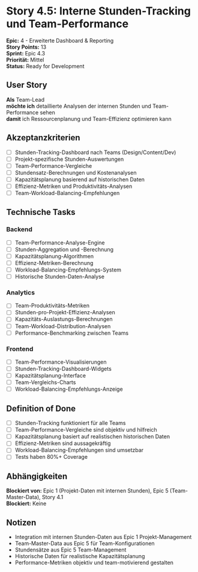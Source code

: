 # Story 4.5: Interne Stunden-Tracking und Team-Performance

**Epic:** 4 - Erweiterte Dashboard & Reporting  
**Story Points:** 13  
**Sprint:** Epic 4.3  
**Priorität:** Mittel  
**Status:** Ready for Development

## User Story

**Als** Team-Lead  
**möchte ich** detaillierte Analysen der internen Stunden und Team-Performance sehen  
**damit** ich Ressourcenplanung und Team-Effizienz optimieren kann

## Akzeptanzkriterien

- [ ] Stunden-Tracking-Dashboard nach Teams (Design/Content/Dev)
- [ ] Projekt-spezifische Stunden-Auswertungen
- [ ] Team-Performance-Vergleiche
- [ ] Stundensatz-Berechnungen und Kostenanalysen
- [ ] Kapazitätsplanung basierend auf historischen Daten
- [ ] Effizienz-Metriken und Produktivitäts-Analysen
- [ ] Team-Workload-Balancing-Empfehlungen

## Technische Tasks

### Backend
- [ ] Team-Performance-Analyse-Engine
- [ ] Stunden-Aggregation und -Berechnung
- [ ] Kapazitätsplanung-Algorithmen
- [ ] Effizienz-Metriken-Berechnung
- [ ] Workload-Balancing-Empfehlungs-System
- [ ] Historische Stunden-Daten-Analyse

### Analytics
- [ ] Team-Produktivitäts-Metriken
- [ ] Stunden-pro-Projekt-Effizienz-Analysen
- [ ] Kapazitäts-Auslastungs-Berechnungen
- [ ] Team-Workload-Distribution-Analysen
- [ ] Performance-Benchmarking zwischen Teams

### Frontend
- [ ] Team-Performance-Visualisierungen
- [ ] Stunden-Tracking-Dashboard-Widgets
- [ ] Kapazitätsplanung-Interface
- [ ] Team-Vergleichs-Charts
- [ ] Workload-Balancing-Empfehlungs-Anzeige

## Definition of Done

- [ ] Stunden-Tracking funktioniert für alle Teams
- [ ] Team-Performance-Vergleiche sind objektiv und hilfreich
- [ ] Kapazitätsplanung basiert auf realistischen historischen Daten
- [ ] Effizienz-Metriken sind aussagekräftig
- [ ] Workload-Balancing-Empfehlungen sind umsetzbar
- [ ] Tests haben 80%+ Coverage

## Abhängigkeiten

**Blockiert von:** Epic 1 (Projekt-Daten mit internen Stunden), Epic 5 (Team-Master-Data), Story 4.1  
**Blockiert:** Keine

## Notizen

- Integration mit internen Stunden-Daten aus Epic 1 Projekt-Management
- Team-Master-Data aus Epic 5 für Team-Konfigurationen
- Stundensätze aus Epic 5 Team-Management
- Historische Daten für realistische Kapazitätsplanung
- Performance-Metriken objektiv und team-motivierend gestalten